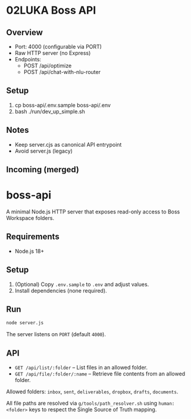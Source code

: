 # 02LUKA Boss API

## Overview
- Port: 4000 (configurable via PORT)
- Raw HTTP server (no Express)
- Endpoints:
  - POST /api/optimize
  - POST /api/chat-with-nlu-router

## Setup
1) cp boss-api/.env.sample boss-api/.env
2) bash ./run/dev_up_simple.sh

## Notes
- Keep server.cjs as canonical API entrypoint
- Avoid server.js (legacy)

## Incoming (merged)
# boss-api

A minimal Node.js HTTP server that exposes read-only access to Boss Workspace folders.

## Requirements

- Node.js 18+

## Setup

1. (Optional) Copy `.env.sample` to `.env` and adjust values.
2. Install dependencies (none required).

## Run

```bash
node server.js
```

The server listens on `PORT` (default `4000`).

## API

- `GET /api/list/:folder` – List files in an allowed folder.
- `GET /api/file/:folder/:name` – Retrieve file contents from an allowed folder.

Allowed folders: `inbox`, `sent`, `deliverables`, `dropbox`, `drafts`, `documents`.

All file paths are resolved via `g/tools/path_resolver.sh` using `human:<folder>` keys to respect the Single Source of Truth mapping.
